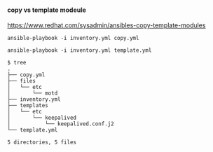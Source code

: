 #### copy vs template modeule

https://www.redhat.com/sysadmin/ansibles-copy-template-modules

    ansible-playbook -i inventory.yml copy.yml

    ansible-playbook -i inventory.yml template.yml
    
```
$ tree
.
├── copy.yml
├── files
│   └── etc
│       └── motd
├── inventory.yml
├── templates
│   └── etc
│       └── keepalived
│           └── keepalived.conf.j2
└── template.yml

5 directories, 5 files
```

#### 
